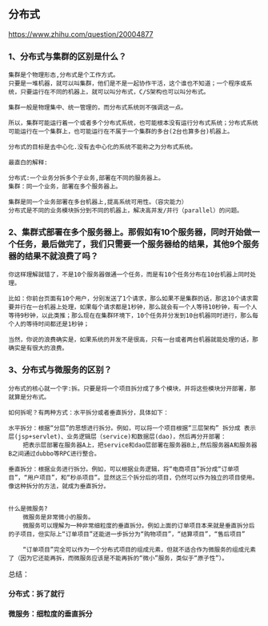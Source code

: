 ## 分布式

https://www.zhihu.com/question/20004877

### 1、分布式与集群的区别是什么？

```
集群是个物理形态,分布式是个工作方式。
只要是一堆机器，就可以叫集群，他们是不是一起协作干活，这个谁也不知道；一个程序或系统，只要运行在不同的机器上，就可以叫分布式，C/S架构也可以叫分布式。

集群一般是物理集中、统一管理的，而分布式系统则不强调这一点。

所以，集群可能运行着一个或者多个分布式系统，也可能根本没有运行分布式系统；分布式系统可能运行在一个集群上，也可能运行在不属于一个集群的多台(2台也算多台)机器上。

分布式的目标是去中心化.没有去中心化的系统不能称之为分布式系统。

最直白的解释:

分布式:一个业务分拆多个子业务,部署在不同的服务器上。
集群：同一个业务，部署在多个服务器上。

集群是同一个业务部署在多台机器上,提高系统可用性。（容灾能力）
分布式是不同的业务模块拆分到不同的机器上，解决高并发/并行（parallel）的问题。
```

### 2、集群式部署在多个服务器上。那假如有10个服务器，同时开始做一个任务，最后做完了，我们只需要一个服务器给的结果，其他9个服务器的结果不就浪费了吗？

```
你这样理解就错了，不是10个服务器做通一个任务，而是有10个任务分布在10台机器上同时处理。

比如：你前台页面有10个用户，分别发送了1个请求，那么如果不是集群的话，那这10个请求需要并行在一台机器上处理，如果每个请求都是1秒钟，那么就会有一个人等待10秒钟，有一个人等待9秒钟，以此类推；那么现在在集群环境下，10个任务并分发到10台机器同时进行，那么每个人的等待时间都还是1秒钟；

当然，你说的浪费确实是，如果系统的并发不是很高，只有一台或者两台机器就能处理的话，那确实是有很大的浪费。
```

### 3、分布式与微服务的区别？

```
分布式的核心就一个字:拆。只要是将一个项目拆分成了多个模块，并将这些模块分开部署，那就算是分布式。

如何拆呢？有两种方式：水平拆分或者垂直拆分，具体如下：

水平拆分：根据“分层”的思想进行拆分。例如，可以将一个项目根据“三层架构” 拆分成 表示层(jsp+servlet)、业务逻辑层（service)和数据层(dao)，然后再分开部署：
    把表示层部署在服务器A上，把service和dao层部署在服务器B上,然后服务器A和服务器B之间通过dubbo等RPC进行整合。

垂直拆分：根据业务进行拆分。例如，可以根据业务逻辑，将“电商项目”拆分成“订单项目”，“用户项目”，和“秒杀项目”。显然这三个拆分后的项目，仍然可以作为独立的项目使用。像这种拆分的方法，就成为垂直拆分。


什么是微服务?
    微服务是非常微小的服务。
    微服务可以理解为一种非常细粒度的垂直拆分。例如上面的订单项目本来就是垂直拆分后的子项目，但实际上“订单项目”还能进一步拆分为“购物项目”，“结算项目”，“售后项目”
    
    “订单项目”完全可以作为一个分布式项目的组成元素，但就不适合作为微服务的组成元素了（因为它还能再拆，而微服务应该是不能再拆的“微小”服务，类似于“原子性”）。
```

总结：

#### 分布式：拆了就行

#### 微服务：细粒度的垂直拆分